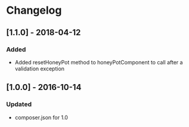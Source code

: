 # Changelog

## [1.1.0] - 2018-04-12
### Added
- Added resetHoneyPot method to honeyPotComponent to call after a validation exception

## [1.0.0] - 2016-10-14
### Updated 
- composer.json for 1.0
